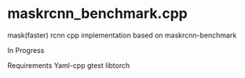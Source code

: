 # maskrcnn_benchmark.cpp
mask(faster) rcnn cpp implementation based on maskrcnn-benchmark

In Progress

Requirements
Yaml-cpp
gtest
libtorch
